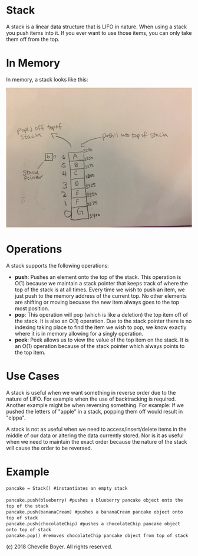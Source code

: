 # Stack

A stack is a linear data structure that is LIFO in nature. When using a stack you push items into it. If you ever want to use those items, you can only take them off from the top.

# In Memory

In memory, a stack looks like this:

![Image of Stack in Memory](images/stack.jpg)

# Operations

A stack supports the following operations:

* **push**: Pushes an element onto the top of the stack. This operation is O(1) because we maintain a stack pointer that keeps track of where the top of the stack is at all times. Every time we wish to push an item, we just push to the memory address of the current top. No other elements are shifting or moving becuase the new item always goes to the top most position.
* **pop**: This operation will pop (which is like a deletion) the top item off of the stack. It is also an O(1) operation. Due to the stack pointer there is no indexing taking place to find the item we wish to pop, we know exactly where it is in memory allowing for a singly operation. 
* **peek**: Peek allows us to view the value of the top item on the stack. It is an O(1) operation because of the stack pointer which always points to the top item.

# Use Cases

A stack is useful when we want something in reverse order due to the nature of LIFO. For example when the use of backtracking is required. Another example might be when reversing something. For example: If we pushed the letters of "apple" in a stack, popping them off would result in "elppa".

A stack is not as useful when we need to access/insert/delete items in the middle of our data or altering the data currently stored. Nor is it as useful when we need to maintain the exact order because the nature of the stack will cause the order to be reversed.

# Example

```
pancake = Stack() #instantiates an empty stack

pancake.push(blueberry) #pushes a blueberry pancake object onto the top of the stack
pancake.push(bananaCream) #pushes a bananaCream pancake object onto top of stack
pancake.push(chocolateChip) #pushes a chocolateChip pancake object onto top of stack
pancake.pop() #removes chocolateChip pancake object from top of stack
```

(c) 2018 Chevelle Boyer. All rights reserved.
